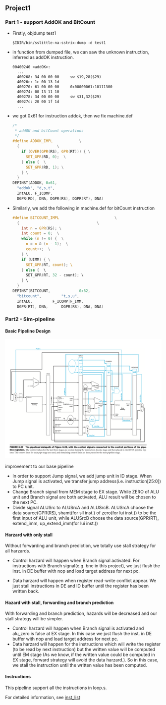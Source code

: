 ## Project1

### Part 1 - support AddOK and BitCount

* Firstly, objdump test1

  ```shell
  $IDIR/bin/sslittle-na-sstrix-dump -d test1 
  ```

* in <addOK> function from dumped file, we can saw the unknown instruction, inferred as addOK instruction.

  ```
  00400240 <addOK>:
    ...
    400268:	34 00 00 00 	sw $19,28($29)
    40026c:	1c 00 13 1d 
    400270:	61 00 00 00 	0x00000061:10111300
    400274:	00 13 11 10 
    400278:	34 00 00 00 	sw $31,32($29)
    40027c:	20 00 1f 1d
    ...
  ```

* we got 0x61 for instruction addok, then we fix machine.def

  ```c
  /*
   * addOK and bitCount operations
   */ 
  #define ADDOK_IMPL            \
    {                 \
      if (OVER(GPR(RS), GPR(RT))) { \
        SET_GPR(RD, 0);  \
      } else {  \
        SET_GPR(RD, 1); \
      } \
    }         
  DEFINST(ADDOK, 0x61,
    "addok", "d,s,t",
    IntALU, F_ICOMP,
    DGPR(RD), DNA, DGPR(RS), DGPR(RT), DNA) 
  
  ```

* Similarly, we add the following in machine.def for bitCount instruction

  ```c
  #define BITCOUNT_IMPL							\
    {									\
      int n = GPR(RS); \
      int count = 0;  \
      while (n != 0) {  \
        n = n & (n - 1);  \
        count++;  \
      } \
      if (UIMM) { \
        SET_GPR(RT, count); \ 
      } else {  \
        SET_GPR(RT, 32 - count); \
      } \
    }
  DEFINST(BITCOUNT, 			0x62,
  	"bitcount",			"t,s,u",
  	IntALU,			F_ICOMP|F_IMM,
  	DGPR(RT), DNA, 		DGPR(RS), DNA, DNA)
  
  ```

### Part2 - Sim-pipeline

#### Basic Pipeline Design

![image-20190410095945999](./img/basic_pipeline.png)

improvement to our base pipeline

* In order to support Jump signal, we add jump unit in ID stage. When Jump signal is activated, we transfer jump address(i.e. instruction[25:0]) to PC unit.
* Change Branch signal from MEM stage to EX stage. While ZERO of ALU unit and Branch signal are both activated, ALU result will be chosen to the next PC.
* Divide signal ALUSrc to ALUSrcA and ALUSrcB. ALUSrcA choose the data source(GPR(RS), shamt(for sll inst.) of zero(for lui inst.)) to be the first input of ALU unit, while ALUSrcB choose the data source(GPR(RT), extend_imm, up_extend_imm(for lui inst.))  

#### Harzard with only stall

Without forwarding and branch prediction, we totally use stall strategy for all harzards.

* Control harzard will happen when Branch signal activated. For instructions with Branch signal(e.g. bne in this project), we just flush the inst. in DE buffer with nop and load target address for next pc.

* Data harzard will happen when register read-write conflict appear. We just stall instructions in DE and ID buffer until the register has been written back.

#### Hazard with stall, forwarding and branch prediction

With forwarding and branch prediction, hazards will be decreased and our stall strategy will be simpler.

* Control harzard will happen when Branch signal is activated and alu_zero is false at EX stage. In this case we just flush the inst. in DE buffer with nop and load target address for next pc.
* Data harzard will happen for the instructions which will write the register (to be read by next instruction) but the written value will be computed until EM stage (As we know, if the written value could be computed in EX stage, forward strategy will avoid the data harzard.). So in this case, we stall the instruction until the written value has been computed.

#### Instructions

This pipeline support all the instructions in loop.s.

For detailed information, see [inst_list](./inst.md)

